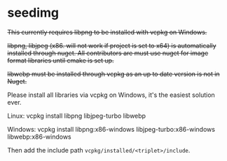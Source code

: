 # seedimg
~~This currently requires libpng to be installed with vcpkg on Windows.~~

~~libpng, libjpeg (x86. will not work if project is set to x64) is automatically installed through nuget. All contributors are must use nuget for image format libraries until cmake is set up.~~

~~libwebp must be installed through vcpkg as an up to date version is not in Nuget.~~

Please install all libraries via vcpkg on Windows, it's the easiest solution ever.

Linux: vcpkg install libpng libjpeg-turbo libwebp

Windows: vcpkg install libpng:x86-windows libjpeg-turbo:x86-windows libwebp:x86-windows

Then add the include path `vcpkg/installed/<triplet>/include`.
